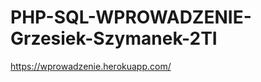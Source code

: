 # PHP-SQL-WPROWADZENIE-Grzesiek-Szymanek-2TI
https://wprowadzenie.herokuapp.com/                                                       
